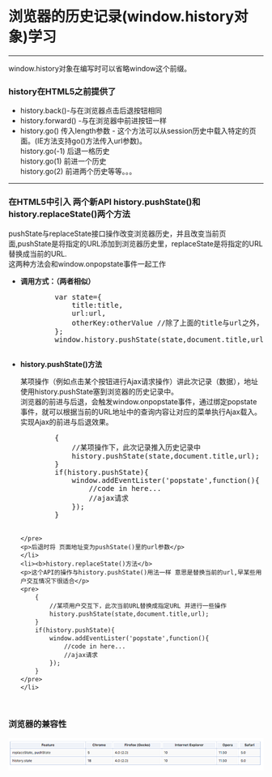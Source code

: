 <h1>浏览器的历史记录(window.history对象)学习</h1>
<hr/>
<p style="font-size:14px;"> window.history对象在编写时可以省略window这个前缀。</p>
<div style="font-size:14px;"> 
<h3>history在HTML5之前提供了</h3>
<ul>
<li>history.back()-与在浏览器点击后退按钮相同
</li>
<li>history.forward() -与在浏览器中前进按钮一样
</li>
<li>history.go() 传入length参数 -  这个方法可以从session历史中载入特定的页面。(IE方法支持go()方法传入url参数)。<br/>
    history.go(-1) 后退一格历史<br/>
    history.go(1) 前进一个历史<br/>
    history.go(2) 前进两个历史等等。。。
</li>
</ul>
</div>
<hr/>
<div><h3>在HTML5中引入 两个新API history.pushState()和 history.replaceState()两个方法</h3>
<p style="font-size:14px;">pushState与replaceState接口操作改变浏览器历史，并且改变当前页面,pushState是将指定的URL添加到浏览器历史里，replaceState是将指定的URL替换成当前的URL.
<br/>这两种方法会和window.onpopstate事件一起工作</p>
<ul>
    <li><b>调用方式：（两者相似）</b><br/>
    <pre>
        var state={
            title:title,
            url:url,
            otherKey:otherValue //除了上面的title与url之外，也可以添加其他数据 比如：还想将一些发送给ajax的配置信息给保存起来。
        };
        window.history.pushState(state,document.title,url);
    </pre>
    </li>
    <li><b>history.pushState()方法</b>
    <p>某项操作（例如点击某个按钮进行Ajax请求操作）讲此次记录（数据），地址使用history.pushState塞到浏览器的历史记录中。<br/>
        浏览器的前进与后退，会触发window.onpopstate事件，通过绑定popstate事件，就可以根据当前的URL地址中的查询内容让对应的菜单执行Ajax载入。<br/>
        实现Ajax的前进与后退效果。
    </p>
    <pre>
        {
            //某项操作下，此次记录推入历史记录中
            history.pushState(state,document.title,url);
        }
        if(history.pushState){
            window.addEventLister('popstate',function(){
                //code in here...
                //ajax请求
            });
        }
    
    </pre>
    <p>后退时将 页面地址变为pushState()里的url参数</p>
    </li>
    <li><b>history.replaceState()方法</b>
    <p>这个API的操作与history.pushState()用法一样 意思是替换当前的url,早某些用户交互情况下很适合</p>
    <pre>
        {
            //某项用户交互下，此次当前URL替换成指定URL 并进行一些操作
            history.pushState(state,document.title,url);
        }
        if(history.pushState){
            window.addEventLister('popstate',function(){
                //code in here...
                //ajax请求
            });
        }
    </pre>
    </li>
</ul>
<p><h3>浏览器的兼容性</h3>
<img src="html/img.png" alt="img"/>
</p>
</div>
